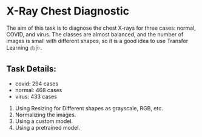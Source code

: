 # X-Ray Chest Diagnostic

The aim of this task is to diagnose the chest X-rays for three cases: normal, COVID, and virus. The classes are almost balanced, and the number of images is small with different shapes, so it is a good idea to use Transfer Learning 🫁🩺.

## Task Details:

- covid: 294 cases
- normal: 468 cases
- virus: 433 cases
1. Using Resizing for Different shapes as grayscale, RGB, etc.
2. Normalizing the images.
3. Using a custom model.
4. Using a pretrained model.
